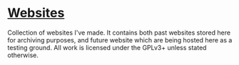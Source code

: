 # [Websites](http://foggalong.github.io)

Collection of websites I've made. It contains both past websites stored here for archiving purposes, and future website which are being hosted here as a testing ground. All work is licensed under the GPLv3+ unless stated otherwise.
